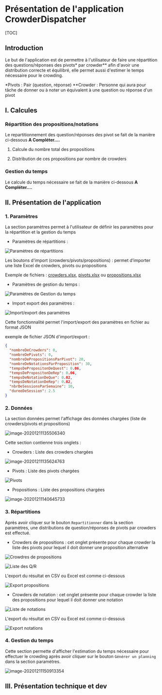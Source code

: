 # Présentation de l'application CrowderDispatcher



[TOC]



## Introduction

Le but de l'application est de permettre à l'utilisateur de faire une répartition des questions/réponses des pivots* par crowder** afin d'avoir une distribution correcte et équilibré, elle permet aussi d'estimer le temps nécessaire pour le crowding.

*Pivots : Pair (question, réponse)
**Crowder : Personne qui aura pour tâche de donner ou à noter un équivalent à une question ou réponse d'un pivot
    

## I. Calcules

 ### Répartition des propositions/notations 
Le repartitionnement des question/réponses des pivot se fait de la manière ci-dessous **A Compléter....**

1.   Calcule du nombre total des propositions


2. Distribution de ces propositions par nombre de crowders


### Gestion du temps
Le calcule du temps nécessaire se fait de la manière ci-dessous **A Compléter....**


## II. Présentation de l'application
### 1. Paramètres 
La section paramètres permet à l'utilisateur de définir les paramètres pour la répartition et la gestion du temps

- Paramètres de répartitions :


![Paramètres de répartitions](images\image-20201211131612404.png)

Les boutons d'import (crowders/pivots/propositions)  : permet d’importer une liste Excel de crowders, pivots ou propositions

Exemple de fichiers : [crowders.xlsx](./exemples/CRODERS.XLSX), [pivots.xlsx](./exemples/PIVOTS.xlsx) ou [propositions.xlsx](./exemples/PROPOSITIONS.XLSX) 

- Paramètres de gestion du temps :


![Paramètres de Gestion du temps](images\image-20201211132402473.png)

- Import export des paramètres :


![Import/export des paramètres](images\image-20201211134916481.png)



Cette fonctionnalité permet l'import/export des paramètres en fichier au format JSON

exemple de fichier JSON d'import/export : 

```json
{
  "nombreDeCrowders": 0,
  "nombreDePivots": 0,
  "nombreDePropositionsParPivot": 20,
  "nombreDeNotationsParProposition": 30,
  "tempsDePropositonDeQuest": 0.06,
  "tempsDePropositonDeRep": 0.06,
  "tempsDeNotationDeQue": 0.02,
  "tempsDeNotationDeRep": 0.02,
  "nbrDeSessionsParSemaine": 10,
  "dureeDeSession": 2.5
}
```



### 2. Données 

La section données permet l'affichage des données chargées (liste de crowders/pivots et propositions)

![image-20201211135506340](images\image-20201211135506340.png)

Cette section contienne trois onglets :

- Crowders : Liste des crowders chargées

![image-20201211135624763](images\image-20201211135624763.png)

- Pivots : Liste des pivots chargées

![Pivots](images\image-20201211140815736.png)

- Propositions : Liste des propositions chargées

![image-20201211140645733](images\image-20201211140645733.png)

### 3. Répartitions

Après avoir cliquer sur le bouton `Repartitionner` dans la section paramètres, une distributions de question/réponses de pivots par crowders est effectué.

- Crowders de propositions : cet onglet présente pour chaque crowder la liste des pivots pour lequel il doit donner une proposition alternative   

![Crowdres de propositions](images\image-20201211143242412.png)

![Liste des Q/R](images\image-20201211143351733.png)

L'export  du résultat en CSV ou Excel est comme ci-dessous  

![Export propositions](images\image-20201211145122446.png)

- Crowders de notation : cet onglet présente pour chaque crowder la liste des propositions pour lequel il doit donner une notation

![Liste de notations](images\image-20201211144124131.png)

L'export  du résultat en CSV ou Excel est comme ci-dessous  

![Export notations](images\image-20201211145004374.png)



### 4. Gestion du temps

Cette section permette d'afficher l'estimation du temps nécessaire pour effectuer le crowding après avoir cliquer sur le bouton `Générer un planning` dans la section paramètres.

![image-20201211150913354](C:\Users\yassine.farich\AppData\Roaming\Typora\typora-user-images\image-20201211150913354.png)



## III. Présentation technique et dev

